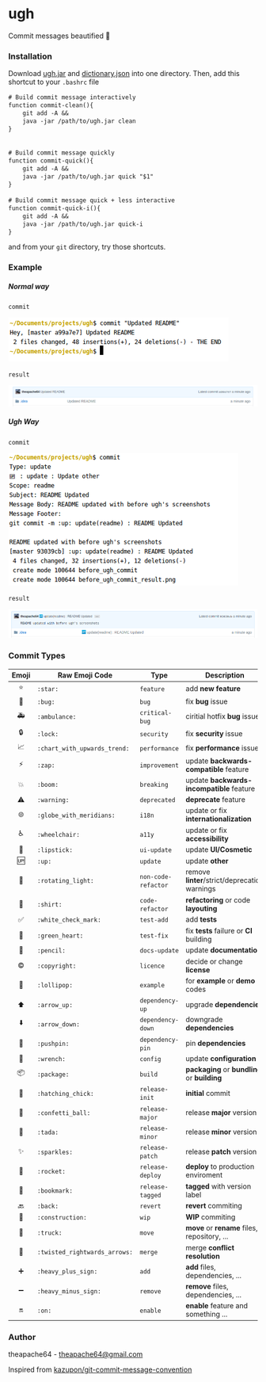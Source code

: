 # ugh
Commit messages beautified 💖 

### Installation

Download [ugh.jar](ugh.jar) and [dictionary.json](dictionary.json) into one directory. Then, add this shortcut to your `.bashrc` file

```
# Build commit message interactively
function commit-clean(){
	git add -A &&
	java -jar /path/to/ugh.jar clean
}


# Build commit message quickly
function commit-quick(){
	git add -A &&
	java -jar /path/to/ugh.jar quick "$1"
}

# Build commit message quick + less interactive
function commit-quick-i(){
	git add -A &&
	java -jar /path/to/ugh.jar quick-i
}

```

and from your `git` directory, try those shortcuts.


### Example

##### Normal way

`commit`

![](before_ugh_commit.png)


`result`

![](before_ugh_commit_result.png)


##### Ugh Way

`commit`

![](after_ugh_commit.png)


`result`

![](after_ugh_commit_result.png)


### Commit Types

| Emoji                      | Raw Emoji Code               | Type               | Description |
|:--------------------------:|------------------------------|--------------------|-------------|
| :star:                     | `:star:`                     | `feature`          | add **new feature** |
| :bug:                      | `:bug:`                      | `bug`              | fix **bug** issue |
| :ambulance:                | `:ambulance:`                | `critical-bug`              | ciritial hotfix **bug** issue |
| :lock:                     | `:lock:`                     | `security`         | fix **security** issue |
| :chart_with_upwards_trend: | `:chart_with_upwards_trend:` | `performance`      | fix **performance** issue |
| :zap:                      | `:zap:`                      | `improvement`      | update **backwards-compatible** feature |
| :boom:                     | `:boom:`                      | `breaking`         | update **backwards-incompatible** feature |
| :warning:                  | `:warning:`                  | `deprecated`       | **deprecate** feature |
| :globe_with_meridians:     | `:globe_with_meridians:`     | `i18n`             | update or fix **internationalization** |
| :wheelchair:               | `:wheelchair:`               | `a11y`             | update or fix **accessibility** |
| :lipstick:                 | `:lipstick:`                 | `ui-update`           | update **UI/Cosmetic** |
| :up:                       | `:up:`                       | `update`           | update **other** |
| :rotating_light:           | `:rotating_light:`           | `non-code-refactor`         | remove **linter**/strict/deprecation warnings |
| :shirt:                    | `:shirt:`                    | `code-refactor`         | **refactoring** or code **layouting** |
| :white_check_mark:         | `:white_check_mark:`         | `test-add`             | add **tests** |
| :green_heart:              | `:green_heart:`              | `test-fix`             | fix **tests** failure or **CI** building |
| :pencil:                   | `:pencil:`                   | `docs-update`             | update **documentation** |
| :copyright:                | `:copyright:`                | `licence`             | decide or change **license** |
| :lollipop:                 | `:lollipop:`                 | `example`          | for **example** or **demo** codes |
| :arrow_up:                 | `:arrow_up:`                 | `dependency-up`       | upgrade **dependencies** |
| :arrow_down:               | `:arrow_down:`               | `dependency-down`       | downgrade **dependencies** |
| :pushpin:                  | `:pushpin:`                  | `dependency-pin`       | pin **dependencies** |
| :wrench:                   | `:wrench:`                   | `config`           | update **configuration** |
| :package:                  | `:package:`                  | `build`            | **packaging** or **bundling** or **building** |
| :hatching_chick:           | `:hatching_chick:`           | `release-init`          | **initial** commit |
| :confetti_ball:            | `:confetti_ball:`            | `release-major`          | release **major** version |
| :tada:                     | `:tada:`                     | `release-minor`          | release **minor** version |
| :sparkles:                 | `:sparkles:`                 | `release-patch`          | release **patch** version |
| :rocket:                   | `:rocket:`                   | `release-deploy`          | **deploy** to production enviroment |
| :bookmark:                 | `:bookmark:`                 | `release-tagged`          | **tagged** with version label |
| :back:                     | `:back:`                     | `revert`           | **revert** commiting |
| :construction:             | `:construction:`             | `wip`              | **WIP** commiting |
| :truck:                    | `:truck:`                    | `move`             | **move** or **rename** files, repository, ... |
| :twisted_rightwards_arrows:| `:twisted_rightwards_arrows:`| `merge`                  | merge **conflict resolution** |
| :heavy_plus_sign:          | `:heavy_plus_sign:`          | `add`                  | **add** files, dependencies, ... |
| :heavy_minus_sign:         | `:heavy_minus_sign:`         | `remove`               | **remove** files, dependencies, ... |
| :on:                       | `:on:`                       | `enable`                  | **enable** feature and something ... |



### Author
theapache64 - theapache64@gmail.com

Inspired from [kazupon/git-commit-message-convention](https://github.com/kazupon/git-commit-message-convention)

